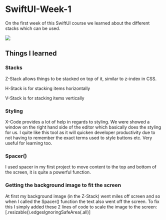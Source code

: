 # SwiftUI-Week-1

On the first week of this SwiftUI course we learned about the different stacks which can be used. 

![](images/app)


## Things I learned 


### Stacks 

Z-Stack allows things to be stacked on top of it, similar to z-index in CSS.

H-Stack is for stacking items horizontally

V-Stack is for stacking items vertically

### Styling

X-Code provides a lot of help in regards to styling.  We were showed a window on the right hand side of the editor which basically does
the styling for us.  I quite like this tool as it will quicken developer productivity due to not having to remember the exact terms used to
style buttons etc.  Very useful for learning too.  

### Spacer()

I used spacer in my first project to move content to the top and bottom of the screen, it is quite a powerful function.

### Getting the background image to fit the screen

At first my background image (in the Z-Stack) went miles off screen and so when I called the Spacer() function the text also went off the screen. To fix this I simply
added these 2 lines of code to scale the image to the screen: [.resizable().edgesIgnoringSafeArea(.all)]

